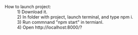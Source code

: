 <dl>
  <dt>How to launch project:</dt>
  <dd>1) Download it.</dd>
  <dd>2) In folder with project, launch terminal, and type npm i.</dd>
  <dd>3) Run commnand "npm start" in termianl.</dd>
  <dd>4) Open http://localhost:8000/?</dd>
</dl>
